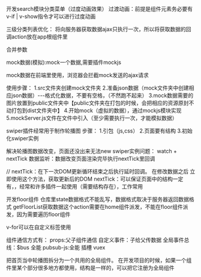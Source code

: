 开发search模块分类菜单（过度动画效果）
过渡动画：前提是组件元素务必要有v-if | v-show指令才可以进行过度动画

三级分类列表优化：
将向服务器获取数据ajax只执行一次，所以将获取数据的回调action放在app根组件里

合并参数

mock数据(模拟):mock一个数据,需要插件mockjs

mock数据在前端里使用，浏览器会拦截mock发送的ajax请求

使用步骤：
1.src文件夹创建mock文件夹
2.准备json数据（mock文件夹中创建相应json数据）---格式化数据，不要有空格，（不然跑不起来）
3.mock数据需要的图片放置到public文件夹中【public文件夹在打包的时候，会把相应的资源原封不动打包到dist文件夹中】
4.开始mock（虚拟的数据），通过mockjs模块实现
5.mockServer.js文件在文件中引入（至少需要执行一次，才能模拟数据）

swiper插件经常用于制作轮播图
步骤：  1.引包（js,css）
       2.页面要有结构
       3.初始化swiper实例

解决轮播图数据改变，页面还没出来无法new swiper实例问题：
   watch + nextTick   数据监听：数据改变页面渲染完毕执行nextTick里回调

   // nextTick：在下一次DOM更新循环结束之后执行延时回调。   在修改数据之后 立即使用这个方法，获取更新后的DOM
      nextTick：可以保证页面中的结构一定有，，经常和许多插件一起使用（需要结构存在），工作常用

开发floor组件
仓库里state数据格式不能乱写，数据格式取决于服务器返回数据格式
getFloorList获取数据这个action需要在home组件派发，不能在floor组件派发，因为需要遍历floor组件

v-for可以在自定义标签使用

组件通信方式有：
               props:父子组件通信
               自定义事件：子给父传数据
               全局事件总线：$bus   全能
               pubsub-js:全能
               插槽
               vuex

把首页当中轮播图拆分为一个共用的全局组件。
在开发项目的时候，如果一个组件里某个部分很多地方都使用，结构是一样的，可以把它注册为全局组件